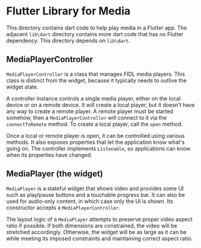 # Flutter Library for Media

This directory contains dart code to help play media in a Flutter app. The
adjacent `lib\dart` directory contains more dart code that has no Flutter
dependency. This directory depends on `lib\dart`.

## MediaPlayerController

`MediaPlayerController` is a class that manages FIDL media players. This class
is distinct from the widget, because it typically needs to outlive the widget
state.

A controller instance controls a single media player, either on the local device
or on a remote device. It will create a local player, but it doesn't have any
way to create a remote player. A remote player must be started somehow, then
a `MediaPlayerController` will connect to it via the `connectToRemote` method.
To create a local player, call the `open` method.

Once a local or remote player is open, it can be controlled using various
methods. It also exposes properties that let the application know what's going
on. The controller implements `Listenable`, so applications can know when
its properties have changed.

## MediaPlayer (the widget)

`MediaPlayer` is a stateful widget that shows video and provides some UI such
as play/pause buttons and a touchable progress bar. It can also be used for
audio-only content, in which case only the UI is shown. Its constructor accepts
a `MediaPlayerController`.

The layout logic of a `MediaPlayer` attempts to preserve proper video aspect
ratio if possible. If both dimensions are constrained, the video will be
stretched accordingly. Otherwise, the widget will be as large as it can be
while meeting its imposed constraints and maintaining correct aspect ratio.
